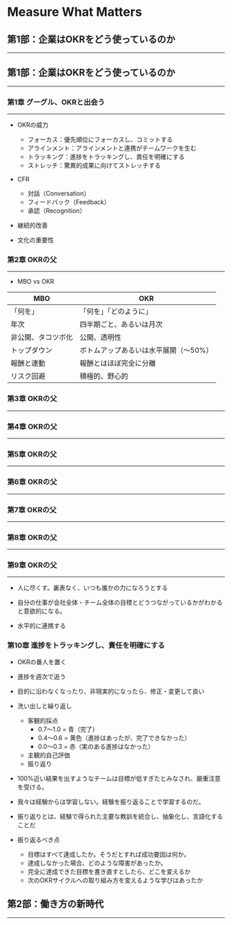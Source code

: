 # Measure What Matters

## 第1部：企業はOKRをどう使っているのか

***


## 第1部：企業はOKRをどう使っているのか

***

### 第1章 グーグル、OKRと出会う

***

* OKRの威力
    * フォーカス：優先順位にフォーカスし、コミットする
    * アラインメント：アラインメントと連携がチームワークを生む
    * トラッキング：進捗をトラッキングし、責任を明確にする
    * ストレッチ：驚異的成果に向けてストレッチする

* CFR
    * 対話（Conversation）
    * フィードバック（Feedback）
    * 承認（Recognition）

* 継続的改善

* 文化の重要性

### 第2章 OKRの父

***

* MBO vs OKR

|MBO|OKR|
|---|---|
|「何を」|「何を」「どのように」|
|年次|四半期ごと、あるいは月次|
|非公開、タコツボ化|公開、透明性|
|トップダウン|ボトムアップあるいは水平展開（〜50%）|
|報酬と連動|報酬とはほぼ完全に分離|
|リスク回避|積極的、野心的|

### 第3章 OKRの父

***

### 第4章 OKRの父

***

### 第5章 OKRの父

***

### 第6章 OKRの父

***

### 第7章 OKRの父

***

### 第8章 OKRの父

***

### 第9章 OKRの父

***

* 人に尽くす。裏表なく、いつも誰かの力になろうとする

* 自分の仕事が会社全体・チーム全体の目標とどうつながっているかがわかると意欲的になる。

* 水平的に連携する

### 第10章 進捗をトラッキングし、責任を明確にする

* OKRの番人を置く

* 進捗を週次で追う

* 目的に沿わなくなったり、非現実的になったら、修正・変更して良い

* 洗い出しと繰り返し
    * 客観的採点
        * 0.7〜1.0 = 青（完了）
        * 0.4〜0.6 = 黄色（進捗はあったが、完了できなかった）
        * 0.0〜0.3 = 赤（実のある進捗はなかった）
    * 主観的自己評価
    * 振り返り

* 100%近い結果を出すようなチームは目標が低すぎたとみなされ、厳重注意を受ける。

* 我々は経験からは学習しない。経験を振り返ることで学習するのだ。
* 振り返りとは、経験で得られた主要な教訓を統合し、抽象化し、言語化することだ

* 振り返るべき点
    * 目標はすべて達成したか。そうだとすれば成功要因は何か。
    * 達成しなかった場合、どのような障害があったか。
    * 完全に達成できた目標を書き直すとしたら、どこを変えるか
    * 次のOKRサイクルへの取り組み方を変えるような学びはあったか

## 第2部：働き方の新時代

***

